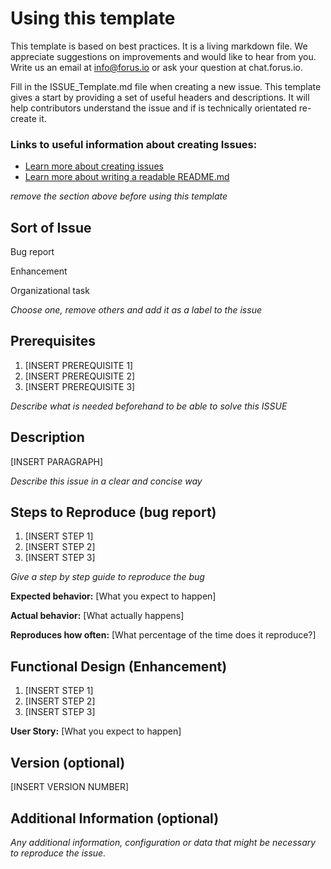 # Using this template

This template is based on best practices. It is a living markdown file. We appreciate suggestions on improvements and would like to hear from you. Write us an email at info@forus.io or ask your question at chat.forus.io.

Fill in the ISSUE_Template.md file when creating a new issue. This template gives a start by providing a set of useful headers and descriptions. It will help contributors understand the issue and if is technically orientated re-create it.

### Links to useful information about creating Issues:

* [Learn more about creating issues](https://guides.github.com/features/issues/)
* [Learn more about writing a readable README.md](https://open-source-guide.18f.gov/making-readmes-readable/)

*remove the section above before using this template*

## Sort of Issue

Bug report

Enhancement

Organizational task

*Choose one, remove others and add it as a label to the issue*

## Prerequisites

1. [INSERT PREREQUISITE 1]
2. [INSERT PREREQUISITE 2]
3. [INSERT PREREQUISITE 3]

*Describe what is needed beforehand to be able to solve this ISSUE*

## Description

[INSERT PARAGRAPH]

*Describe this issue in a clear and concise way*

## Steps to Reproduce (bug report)

1. [INSERT STEP 1]
2. [INSERT STEP 2]
3. [INSERT STEP 3]

*Give a step by step guide to reproduce the bug*

**Expected behavior:** [What you expect to happen]

**Actual behavior:** [What actually happens]

**Reproduces how often:** [What percentage of the time does it reproduce?]

## Functional Design (Enhancement)

1. [INSERT STEP 1]
2. [INSERT STEP 2]
3. [INSERT STEP 3]

**User Story:** [What you expect to happen]

## Version (optional)

[INSERT VERSION NUMBER]

## Additional Information (optional)

*Any additional information, configuration or data that might be necessary to reproduce the issue.*
